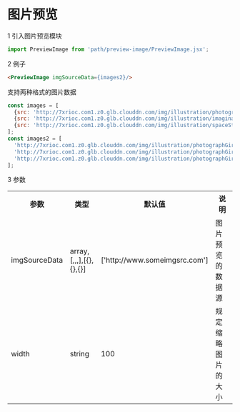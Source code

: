 # 图片预览

1 引入图片预览模块

```js
import PreviewImage from 'path/preview-image/PreviewImage.jsx';
```

2 例子

```html
<PreviewImage imgSourceData={images2}/>
```

支持两种格式的图片数据

```js
const images = [
  {src: 'http://7xrioc.com1.z0.glb.clouddn.com/img/illustration/photographGirl.jpg'},
  {src: 'http://7xrioc.com1.z0.glb.clouddn.com/img/illustration/imaginativeChildren.jpg'},
  {src: 'http://7xrioc.com1.z0.glb.clouddn.com/img/illustration/spaceStart.jpg'}
];
const images2 = [
  'http://7xrioc.com1.z0.glb.clouddn.com/img/illustration/photographGirl.jpg',
  'http://7xrioc.com1.z0.glb.clouddn.com/img/illustration/photographGirl.jpg',
  'http://7xrioc.com1.z0.glb.clouddn.com/img/illustration/photographGirl.jpg'
];
```

3 参数

<table>
  <tr>
    <th>参数</th>
    <th>类型</th>
    <th>默认值</th>
    <th>说明</th>
  </tr>
  <tr>
    <td>imgSourceData</td>
    <td>array,[,,,],[{},{},{}]</td>
    <td>['http://www.someimgsrc.com']</td>
    <td>图片预览的数据源</td>
  </tr>
  <tr>
    <td>width</td>
    <td>string</td>
    <td>100</td>
    <td>规定缩略图片的大小</td>
  </tr>
</table>
